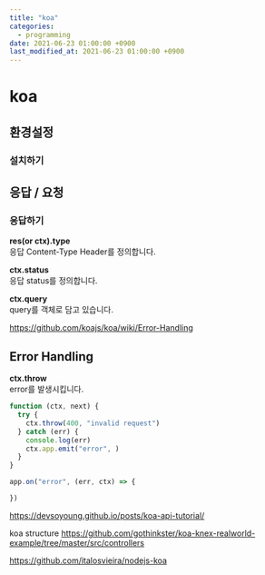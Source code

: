 ```yaml
---
title: "koa"
categories:
  - programming
date: 2021-06-23 01:00:00 +0900
last_modified_at: 2021-06-23 01:00:00 +0900
---
```


# koa

## 환경설정
### 설치하기

## 응답 / 요청
### 응답하기

**res(or ctx).type**  
응답 Content-Type Header를 정의합니다.

**ctx.status**  
응답 status를 정의합니다.

**ctx.query**  
query를 객체로 담고 있습니다.

https://github.com/koajs/koa/wiki/Error-Handling

## Error Handling
**ctx.throw**  
error를 발생시킵니다.
```js
function (ctx, next) {
  try {
    ctx.throw(400, "invalid request")
  } catch (err) {
    console.log(err)
    ctx.app.emit("error", )
  }
}

app.on("error", (err, ctx) => {

})


```


https://devsoyoung.github.io/posts/koa-api-tutorial/



koa structure
https://github.com/gothinkster/koa-knex-realworld-example/tree/master/src/controllers

https://github.com/italosvieira/nodejs-koa
